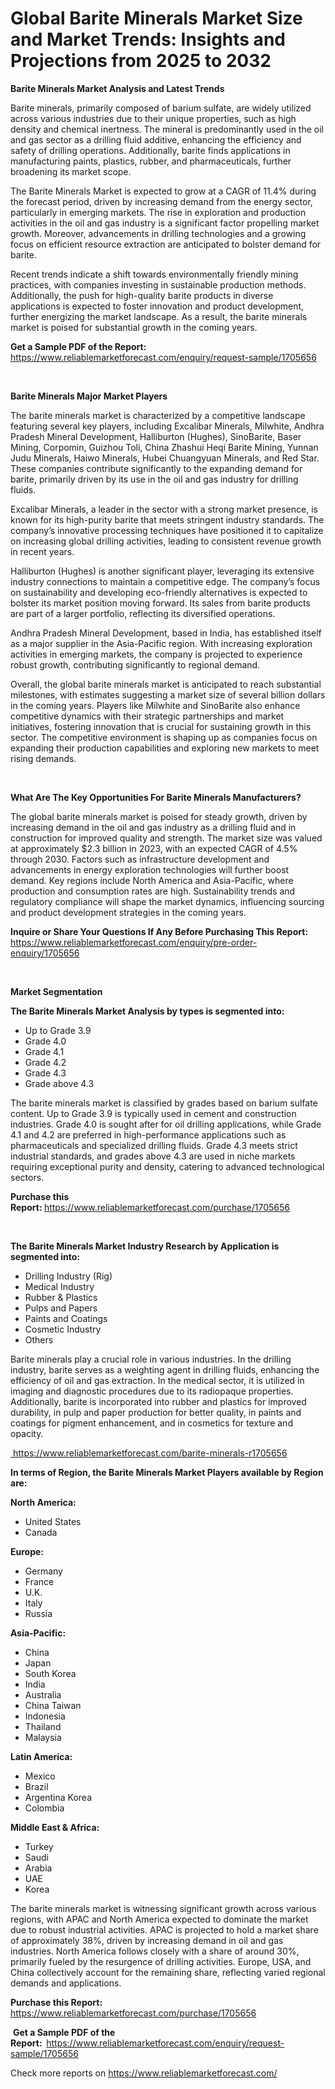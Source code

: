 <p><h1>Global Barite Minerals Market Size and Market Trends: Insights and Projections from 2025 to 2032</h1></p><p><strong>Barite Minerals Market Analysis and Latest Trends</strong></p>
<p><p>Barite minerals, primarily composed of barium sulfate, are widely utilized across various industries due to their unique properties, such as high density and chemical inertness. The mineral is predominantly used in the oil and gas sector as a drilling fluid additive, enhancing the efficiency and safety of drilling operations. Additionally, barite finds applications in manufacturing paints, plastics, rubber, and pharmaceuticals, further broadening its market scope.</p><p>The Barite Minerals Market is expected to grow at a CAGR of 11.4% during the forecast period, driven by increasing demand from the energy sector, particularly in emerging markets. The rise in exploration and production activities in the oil and gas industry is a significant factor propelling market growth. Moreover, advancements in drilling technologies and a growing focus on efficient resource extraction are anticipated to bolster demand for barite.</p><p>Recent trends indicate a shift towards environmentally friendly mining practices, with companies investing in sustainable production methods. Additionally, the push for high-quality barite products in diverse applications is expected to foster innovation and product development, further energizing the market landscape. As a result, the barite minerals market is poised for substantial growth in the coming years.</p></p>
<p><strong>Get a Sample PDF of the Report:&nbsp;</strong> <a href="https://www.reliablemarketforecast.com/enquiry/request-sample/1705656?utm_campaign=3076&utm_medium=2&utm_source=Github&utm_content=ia&utm_term=27032025&utm_id=barite-minerals">https://www.reliablemarketforecast.com/enquiry/request-sample/1705656</a></p>
<p>&nbsp;</p>
<p><strong>Barite Minerals Major Market Players</strong></p>
<p><p>The barite minerals market is characterized by a competitive landscape featuring several key players, including Excalibar Minerals, Milwhite, Andhra Pradesh Mineral Development, Halliburton (Hughes), SinoBarite, Baser Mining, Corpomin, Guizhou Toli, China Zhashui Heqi Barite Mining, Yunnan Judu Minerals, Haiwo Minerals, Hubei Chuangyuan Minerals, and Red Star. These companies contribute significantly to the expanding demand for barite, primarily driven by its use in the oil and gas industry for drilling fluids.</p><p>Excalibar Minerals, a leader in the sector with a strong market presence, is known for its high-purity barite that meets stringent industry standards. The company’s innovative processing techniques have positioned it to capitalize on increasing global drilling activities, leading to consistent revenue growth in recent years.</p><p>Halliburton (Hughes) is another significant player, leveraging its extensive industry connections to maintain a competitive edge. The company’s focus on sustainability and developing eco-friendly alternatives is expected to bolster its market position moving forward. Its sales from barite products are part of a larger portfolio, reflecting its diversified operations.</p><p>Andhra Pradesh Mineral Development, based in India, has established itself as a major supplier in the Asia-Pacific region. With increasing exploration activities in emerging markets, the company is projected to experience robust growth, contributing significantly to regional demand.</p><p>Overall, the global barite minerals market is anticipated to reach substantial milestones, with estimates suggesting a market size of several billion dollars in the coming years. Players like Milwhite and SinoBarite also enhance competitive dynamics with their strategic partnerships and market initiatives, fostering innovation that is crucial for sustaining growth in this sector. The competitive environment is shaping up as companies focus on expanding their production capabilities and exploring new markets to meet rising demands.</p></p>
<p>&nbsp;</p>
<p><strong>What Are The Key Opportunities For Barite Minerals Manufacturers?</strong></p>
<p><p>The global barite minerals market is poised for steady growth, driven by increasing demand in the oil and gas industry as a drilling fluid and in construction for improved quality and strength. The market size was valued at approximately $2.3 billion in 2023, with an expected CAGR of 4.5% through 2030. Factors such as infrastructure development and advancements in energy exploration technologies will further boost demand. Key regions include North America and Asia-Pacific, where production and consumption rates are high. Sustainability trends and regulatory compliance will shape the market dynamics, influencing sourcing and product development strategies in the coming years.</p></p>
<p><strong>Inquire or Share Your Questions If Any Before Purchasing This Report:</strong> <a href="https://www.reliablemarketforecast.com/enquiry/pre-order-enquiry/1705656?utm_campaign=3076&utm_medium=2&utm_source=Github&utm_content=ia&utm_term=27032025&utm_id=barite-minerals">https://www.reliablemarketforecast.com/enquiry/pre-order-enquiry/1705656</a></p>
<p>&nbsp;</p>
<p><strong>Market Segmentation</strong></p>
<p><strong>The Barite Minerals Market Analysis by types is segmented into:</strong></p>
<p><ul><li>Up to Grade 3.9</li><li>Grade 4.0</li><li>Grade 4.1</li><li>Grade 4.2</li><li>Grade 4.3</li><li>Grade above 4.3</li></ul></p>
<p><p>The barite minerals market is classified by grades based on barium sulfate content. Up to Grade 3.9 is typically used in cement and construction industries. Grade 4.0 is sought after for oil drilling applications, while Grade 4.1 and 4.2 are preferred in high-performance applications such as pharmaceuticals and specialized drilling fluids. Grade 4.3 meets strict industrial standards, and grades above 4.3 are used in niche markets requiring exceptional purity and density, catering to advanced technological sectors.</p></p>
<p><strong>Purchase this Report:&nbsp;</strong><a href="https://www.reliablemarketforecast.com/purchase/1705656?utm_campaign=3076&utm_medium=2&utm_source=Github&utm_content=ia&utm_term=27032025&utm_id=barite-minerals">https://www.reliablemarketforecast.com/purchase/1705656</a></p>
<p>&nbsp;</p>
<p><strong>The Barite Minerals Market Industry Research by Application is segmented into:</strong></p>
<p><ul><li>Drilling Industry (Rig)</li><li>Medical Industry</li><li>Rubber & Plastics</li><li>Pulps and Papers</li><li>Paints and Coatings</li><li>Cosmetic Industry</li><li>Others</li></ul></p>
<p><p>Barite minerals play a crucial role in various industries. In the drilling industry, barite serves as a weighting agent in drilling fluids, enhancing the efficiency of oil and gas extraction. In the medical sector, it is utilized in imaging and diagnostic procedures due to its radiopaque properties. Additionally, barite is incorporated into rubber and plastics for improved durability, in pulp and paper production for better quality, in paints and coatings for pigment enhancement, and in cosmetics for texture and opacity.</p></p>
<p><a href="https://www.reliablemarketforecast.com/barite-minerals-r1705656?utm_campaign=3076&utm_medium=2&utm_source=Github&utm_content=ia&utm_term=27032025&utm_id=barite-minerals">&nbsp;https://www.reliablemarketforecast.com/barite-minerals-r1705656</a></p>
<p><strong>In terms of Region, the Barite Minerals Market Players available by Region are:</strong></p>
<p>
    <p> <strong> North America: </strong>
        <ul>
            <li>United States</li>
            <li>Canada</li>
        </ul>
        </p> 
    <p> <strong> Europe: </strong>
        <ul>
            <li>Germany</li>
            <li>France</li>
            <li>U.K.</li>
            <li>Italy</li>
            <li>Russia</li>
        </ul>
        </p> 
    <p> <strong> Asia-Pacific: </strong>
        <ul>
            <li>China</li>
            <li>Japan</li>
            <li>South Korea</li>
            <li>India</li>
            <li>Australia</li>
            <li>China Taiwan</li>
            <li>Indonesia</li>
            <li>Thailand</li>
            <li>Malaysia</li>
        </ul>
        </p> 
    <p> <strong> Latin America: </strong>
        <ul>
            <li>Mexico</li>
            <li>Brazil</li>
            <li>Argentina Korea</li>
            <li>Colombia</li>
        </ul>
        </p> 
    <p> <strong> Middle East & Africa: </strong>
        <ul>
            <li>Turkey</li>
            <li>Saudi</li>
            <li>Arabia</li>
            <li>UAE</li>
            <li>Korea</li>
        </ul>
    </p>
    </p>
<p><p>The barite minerals market is witnessing significant growth across various regions, with APAC and North America expected to dominate the market due to robust industrial activities. APAC is projected to hold a market share of approximately 38%, driven by increasing demand in oil and gas industries. North America follows closely with a share of around 30%, primarily fueled by the resurgence of drilling activities. Europe, USA, and China collectively account for the remaining share, reflecting varied regional demands and applications.</p></p>
<p><strong>Purchase this Report: </strong><a href="https://www.reliablemarketforecast.com/purchase/1705656?utm_campaign=3076&utm_medium=2&utm_source=Github&utm_content=ia&utm_term=27032025&utm_id=barite-minerals">https://www.reliablemarketforecast.com/purchase/1705656</a></p>
<p>&nbsp;<strong>Get a Sample PDF of the Report:&nbsp;&nbsp;</strong><a href="https://www.reliablemarketforecast.com/enquiry/request-sample/1705656?utm_campaign=3076&utm_medium=2&utm_source=Github&utm_content=ia&utm_term=27032025&utm_id=barite-minerals">https://www.reliablemarketforecast.com/enquiry/request-sample/1705656</a></p>
<p><strong></strong></p>
<p>Check more reports on <a href="https://www.reliablemarketforecast.com/?utm_campaign=3076&utm_medium=2&utm_source=Github&utm_content=ia&utm_term=27032025&utm_id=barite-minerals">https://www.reliablemarketforecast.com/</a></p>